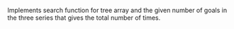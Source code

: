 Implements search function for tree array and the given number of goals in the three series that gives the total number of times.
